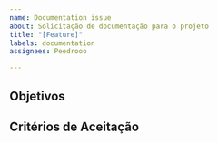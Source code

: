 ```yaml
---
name: Documentation issue
about: Solicitação de documentação para o projeto
title: "[Feature]"
labels: documentation
assignees: Peedrooo

---
```


## Objetivos

## Critérios de Aceitação
